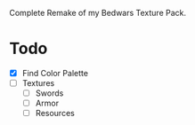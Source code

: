Complete Remake of my Bedwars Texture Pack.

# Todo

- [x] Find Color Palette
- [ ] Textures
    - [ ] Swords
    - [ ] Armor
    - [ ] Resources

